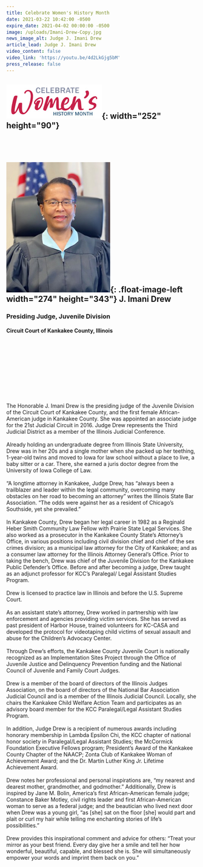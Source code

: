 ```yaml
---
title: Celebrate Women's History Month
date: 2021-03-22 10:42:00 -0500
expire_date: 2021-04-02 00:00:00 -0500
image: /uploads/Imani-Drew-Copy.jpg
news_image_alt: Judge J. Imani Drew
article_lead: Judge J. Imani Drew
video_content: false
video_link: 'https://youtu.be/4d2LkGjg5bM'
press_release: false
---
```

## ![](/uploads/celebrate-womens-history-month-heading.jpg){: width="252" height="90"}

## &nbsp;

## ![](/uploads/Imani-Drew-Copy.jpg){: .float-image-left width="274" height="343"}&nbsp;J. Imani Drew&nbsp;

### Presiding Judge, Juvenile Division&nbsp;

#### Circuit Court of Kankakee County, Illinois

## &nbsp;

## &nbsp;

## &nbsp;

The Honorable J. Imani Drew is the presiding judge of the Juvenile Division of the Circuit Court of Kankakee County, and the first female African-American judge in Kankakee County. She was appointed an associate judge for the 21st Judicial Circuit in 2016. Judge Drew represents the Third Judicial District as a member of the Illinois Judicial Conference.&nbsp;<br><br>Already holding an undergraduate degree from Illinois State University, Drew was in her 20s and a single mother when she packed up her teething, 1-year-old twins and moved to Iowa for law school without a place to live, a baby sitter or a car. There, she earned a juris doctor degree from the University of Iowa College of Law.&nbsp;<br><br>“A longtime attorney in Kankakee, Judge Drew, has “always been a trailblazer and leader within the legal community, overcoming many obstacles on her road to becoming an attorney” writes the Illinois State Bar Association. “The odds were against her as a resident of Chicago’s Southside, yet she prevailed.”&nbsp;<br><br>In Kankakee County, Drew began her legal career in 1982 as a Reginald Heber Smith Community Law Fellow with Prairie State Legal Services. She also worked as a prosecutor in the Kankakee County State’s Attorney’s Office, in various positions including civil division chief and chief of the sex crimes division; as a municipal law attorney for the City of Kankakee; and as a consumer law attorney for the Illinois Attorney General’s Office. Prior to taking the bench, Drew was chief of the Juvenile Division for the Kankakee Public Defender’s Office. Before and after becoming a judge, Drew taught as an adjunct professor for KCC’s Paralegal/ Legal Assistant Studies Program.&nbsp;<br><br>Drew is licensed to practice law in Illinois and before the U.S. Supreme Court.&nbsp;<br><br>As an assistant state’s attorney, Drew worked in partnership with law enforcement and agencies providing victim services. She has served as past president of Harbor House, trained volunteers for KC-CASA and developed the protocol for videotaping child victims of sexual assault and abuse for the Children’s Advocacy Center.&nbsp;<br><br>Through Drew’s efforts, the Kankakee County Juvenile Court is nationally recognized as an Implementation Sites Project through the Office of Juvenile Justice and Delinquency Prevention funding and the National Council of Juvenile and Family Court Judges.&nbsp;<br><br>Drew is a member of the board of directors of the Illinois Judges Association, on the board of directors of the National Bar Association Judicial Council and is a member of the Illinois Judicial Council. Locally, she chairs the Kankakee Child Welfare Action Team and participates as an advisory board member for the KCC Paralegal/Legal Assistant Studies Program.&nbsp;<br><br>In addition, Judge Drew is a recipient of numerous awards including honorary membership in Lambda Epsilon Chi, the KCC chapter of national honor society in Paralegal/Legal Assistant Studies; the McCormick Foundation Executive Fellows program; President’s Award of the Kankakee County Chapter of the NAACP; Zonta Club of Kankakee Woman of Achievement Award; and the Dr. Martin Luther King Jr. Lifetime Achievement Award.&nbsp;<br><br>Drew notes her professional and personal inspirations are, “my nearest and dearest mother, grandmother, and godmother.” Additionally, Drew is inspired by Jane M. Bolin, America’s first African-American female judge; Constance Baker Motley, civil rights leader and first African-American woman to serve as a federal judge; and the beautician who lived next door when Drew was a young girl, “as \[she\] sat on the floor \[she\] would part and plait or curl my hair while telling me enchanting stories of life’s possibilities.”&nbsp;<br><br>Drew provides this inspirational comment and advice for others: “Treat your mirror as your best friend. Every day give her a smile and tell her how wonderful, beautiful, capable, and blessed she is. She will simultaneously empower your words and imprint them back on you.”

## &nbsp;
